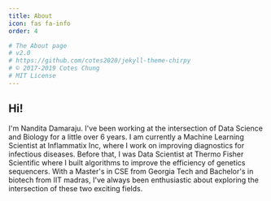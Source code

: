 ```yaml
---
title: About
icon: fas fa-info
order: 4

# The About page
# v2.0
# https://github.com/cotes2020/jekyll-theme-chirpy
# © 2017-2019 Cotes Chung
# MIT License
---
```


## Hi!

I'm Nandita Damaraju. I've been working at the intersection of Data Science and Biology for a little over 6 years. I am currently a Machine Learning Scientist at Inflammatix Inc, where I work on improving diagnostics for infectious diseases. Before that, I was  Data Scientist at Thermo Fisher Scientific where I built algorithms to improve the efficiency of genetics sequencers. With a Master's in CSE from Georgia Tech and Bachelor's in biotech from IIT madras, I've always been enthusiastic about exploring the intersection of these two exciting fields. 
